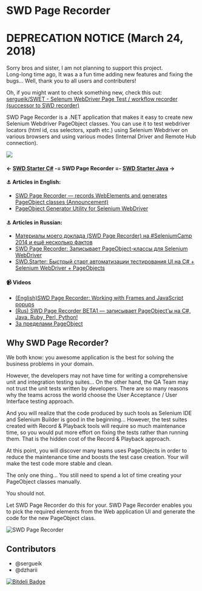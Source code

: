 SWD Page Recorder
=================

DEPRECATION NOTICE (March 24, 2018)
==================

Sorry bros and sister, I am not planning to support this project.  
Long-long time ago, It was a a fun time adding new features and fixing the bugs... 
Well, thank you to all users and contributers! 

Oh, if you might want to check something new, check this out: 
[sergueik/SWET - Selenum WebDriver Page Test / workflow recorder (successor to SWD recorder)](https://github.com/sergueik/SWET)


SWD Page Recorder is a .NET application that makes it easy to create new Selenium Webdriver PageObject classes. 
You can use it to test webdriver locators (html id, css selectors, xpath etc.) using Selenium Webdriver on various 
browsers and using various modes (Internal Driver and Remote Hub connection).

[![](https://cloud.githubusercontent.com/assets/36020/9678504/f36d753c-529a-11e5-9710-1d02c81c9fcb.png)](https://www.youtube.com/watch?v=MSl1XO7eWic)

#### ← [SWD Starter C#](https://github.com/dzharii/SWD.Starter) -= SWD Page Recorder =- [SWD Starter Java](https://github.com/dzharii/Swd.StarterJ)  →

#### :anchor: Articles in English:

* [SWD Page Recorder &mdash; records WebElements and generates PageObject classes (Announcement)](https://groups.google.com/d/msg/selenium-users/epneoHaOymk/MjjhyoBcUf4J)
* [PageObject Generator Utility for Selenium WebDriver](http://unmesh.me/2013/08/29/pageobject-generator-utility-for-selenium-webdriver/)

#### :anchor: Articles in Russian:

* [Материалы моего доклада (SWD Page Recorder) на #SeleniumCamp 2014 и ещё несколько фактов]( http://blog.zhariy.com/2014/02/swd-page-recorder-seleniumcamp-2014.html)
* [SWD Page Recorder: Записывает PageObject-классы для Selenium WebDriver]( http://habrahabr.ru/post/191802/)
* [SWD.Starter: Быстрый старт автоматизации тестирования UI на C# + Selenium WebDriver + PageObjects]( http://habrahabr.ru/post/208822/)


#### :video_camera: Videos

* [(English)SWD Page Recorder: Working with Frames and JavaScript popups]( https://www.youtube.com/watch?v=C4jnX0PF_mc)
* [(Rus) SWD Page Recorder BETA1 &mdash; записывает PageObject'ы на C#, Java, Ruby, Perl, Python!]( https://www.youtube.com/watch?v=4Md_kC4Fdpg)
* [За пределами PageObject](http://blog.zhariy.com/2013/02/atdays-pageobject.html)



Why SWD Page Recorder?
----------------------
We both know: you awesome application is the best for solving the business problems in your domain.   
  
However, the developers may not have time for writing a comprehensive unit and integration testing suites… On the other hand, the QA Team may not trust the unit tests written by developers. There are so many reasons why the teams across the world choose the User Acceptance / User Interface testing approach.   
  
And you will realize that the code produced by such tools as Selenium IDE and Selenium Builder is good in the beginning…  However, the test suites created with Record & Playback tools will require so much maintenance time, so you would put more effort on fixing the tests rather than running them. That is the hidden cost of the Record & Playback approach.   
  
At this point, you will discover many teams uses PageObjects in order to reduce the maintenance time and boosts the test case creation. Your will make the test code more stable and clean.  
 
The only one thing... You still need to spend a lot of time creating your PageObject classes manually.   
  
You should not.   
   
Let SWD Page Recorder do this for your. SWD Page Recorder enables you to pick the required elements from the Web application UI and generate the code for the new PageObject class.   


![SWD Page Recorder](https://raw.githubusercontent.com/dzharii/swd-recorder/master/articles/04-inro-features-readme.md/pagerecorder.png)

Contributors
-------------

* @sergueik
* @dzharii




[![Bitdeli Badge](https://d2weczhvl823v0.cloudfront.net/dzhariy/swd-recorder/trend.png)](https://bitdeli.com/free "Bitdeli Badge")
